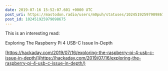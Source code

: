```yaml
---
date: 2019-07-16 15:52:07.601 +0000 UTC
post_uri: https://mastodon.radio/users/m0puh/statuses/102451925979098675
post_id: 102451925979098675
---
```

This is an interesting read:

Exploring The Raspberry Pi 4 USB-C Issue In-Depth

[https://hackaday.com/2019/07/16/exploring-the-raspberry-pi-4-usb-c-issue-in-depth/](https://hackaday.com/2019/07/16/exploring-the-raspberry-pi-4-usb-c-issue-in-depth/)


